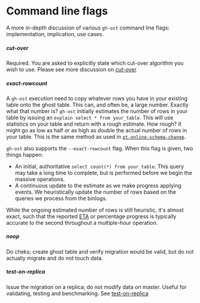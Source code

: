 # Command line flags

A more in-depth discussion of various `gh-ost` command line flags: implementation, implication, use cases.

##### cut-over

Required. You are asked to explicitly state which cut-over algorithm you wish to use. Please see more discussion on [cut-over](cut-over.md)

##### exact-rowcount

A `gh-ost` execution need to copy whatever rows you have in your existing table onto the ghost table. This can, and often be, a large number. Exactly what that number is?
`gh-ost` initially estimates the number of rows in your table by issuing an `explain select * from your_table`. This will use statistics on your table and return with a rough estimate. How rough? It might go as low as half or as high as double the actual number of rows in your table. This is the same method as used in [`pt-online-schema-change`](https://www.percona.com/doc/percona-toolkit/2.2/pt-online-schema-change.html).

`gh-ost` also supports the `--exact-rowcount` flag. When this flag is given, two things happen:
- An initial, authoritative `select count(*) from your_table`.
  This query may take a long time to complete, but is performed before we begin the massive operations.
- A continuous update to the estimate as we make progress applying events.
  We heuristically update the number of rows based on the queries we process from the binlogs.

While the ongoing estimated number of rows is still heuristic, it's almost exact, such that the reported  [ETA](understanding-output.md) or percentage progress is typically accurate to the second throughout a multiple-hour operation.

##### noop

Do cheks; create ghost table and verify migration would be valid, but do not actually migrate and do not touch data.

##### test-on-replica

Issue the migration on a replica; do not modify data on master. Useful for validating, testing and benchmarking. See [test-on-replica](test-on-replica.md)
